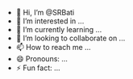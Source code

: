 - 👋 Hi, I’m @SRBati
- 👀 I’m interested in ...
- 🌱 I’m currently learning ...
- 💞️ I’m looking to collaborate on ...
- 📫 How to reach me ...
- 😄 Pronouns: ...
- ⚡ Fun fact: ...

<!---
SRBati/SRBati is a ✨ special ✨ repository because its `README.md` (this file) appears on your GitHub profile.
You can click the Preview link to take a look at your changes.
--->
